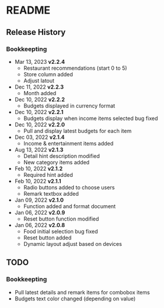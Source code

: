 # README

## Release History
### Bookkeepting
- Mar 13, 2023  **v2.2.4**
    - Restaurant recommendations (start 0 to 5)
    - Store column added
    - Adjust latout
- Dec 11, 2022  **v2.2.3**
    - Month added
- Dec 10, 2022  **v2.2.2**
    - Budgets displayed in currency format
- Dec 10, 2022  **v2.2.1**
    - Budgets display when income items selected bug fixed
- Dec 10, 2022  **v2.2.0**
    - Pull and display latest budgets for each item
- Dec 03, 2022  **v2.1.4**
    - Income & entertainment items added
- Aug 13, 2022  **v2.1.3**
    - Detail hint description modified
    - New category items added
- Feb 10, 2022  **v2.1.2**
    - Required hint added
- Feb 10, 2022  **v2.1.1**
    - Radio buttons added to choose users
    - Remark textbox added
- Jan 09, 2022  **v2.1.0**
    - Function added and format document
- Jan 06, 2022  **v2.0.9**
    - Reset button function modified
- Jan 06, 2022  **v2.0.8**
    - Food initial selection bug fixed
    - Reset button added
    - Dynamic layout adjust based on devices

## TODO
### Bookkeepting
- Pull latest details and remark items for combobox items
- Budgets text color changed (depending on value)